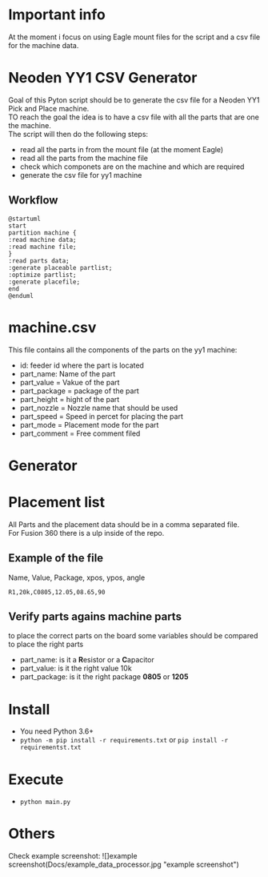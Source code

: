 # Important info  
At the moment i focus on using Eagle mount files for the script and a csv file for the machine data.

# Neoden YY1 CSV Generator  
Goal of this Pyton script should be to generate the csv file for a Neoden YY1 Pick and Place machine.  
TO reach the goal the idea is to have a csv file with all the parts that are one the machine.  
The script will then do the following steps:  
- read all the parts in from the mount file (at the moment Eagle)  
- read all the parts from the machine file  
- check which componets are on the machine and which are required  
- generate the csv file for yy1 machine  

## Workflow  
```plantuml
@startuml
start
partition machine {
:read machine data;
:read machine file;
}
:read parts data;
:generate placeable partlist;
:optimize partlist;
:generate placefile;
end
@enduml
```

# machine.csv  
This file contains all the components of the parts on the yy1 machine:  
- id: feeder id where the part is located  
- part_name: Name of the part  
- part_value = Vakue of the part  
- part_package = package of the part  
- part_height = hight of the part  
- part_nozzle = Nozzle name that should be used  
- part_speed = Speed in percet for placing the part  
- part_mode = Placement mode for the part  
- part_comment = Free comment filed

# Generator  

# Placement list  
All Parts and the placement data should be in a comma separated file.  
For Fusion 360 there is a ulp inside of the repo.  

## Example of the file  
Name, Value, Package, xpos, ypos, angle
```
R1,20k,C0805,12.05,08.65,90
```
## Verify parts agains machine parts  
to place the correct parts on the board some variables should be compared to place the right parts  
- part_name: is it a **R**esistor or a **C**apacitor  
- part_value: is it the right value 10k  
- part_package: is it the right package **0805** or **1205**


# Install  
- You need Python 3.6+
- `python -m pip install -r requirements.txt` or `pip install -r requirementst.txt`

# Execute  
- `python main.py`

# Others  
Check example screenshot: ![]example screenshot(Docs/example_data_processor.jpg "example screenshot")


